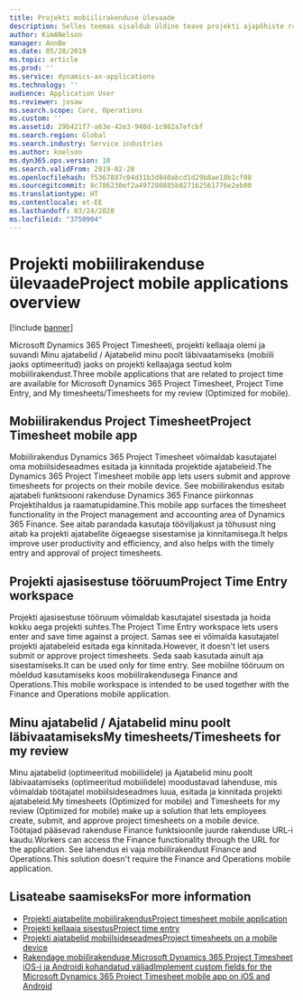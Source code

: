 ```yaml
---
title: Projekti mobiilirakenduse ülevaade
description: Selles teemas sisaldub üldine teave projekti ajapõhiste rakenduste kohta Microsoft Dynamics 365 Project Timesheetis, projekti kellaaja olemis ja suvandis Minu ajatabelid / Ajatabelid, mis on mobiilsideseadmes kättesaadav.
author: KimANelson
manager: AnnBe
ms.date: 05/28/2019
ms.topic: article
ms.prod: ''
ms.service: dynamics-ax-applications
ms.technology: ''
audience: Application User
ms.reviewer: josaw
ms.search.scope: Core, Operations
ms.custom: ''
ms.assetid: 29b421f7-a63e-42e3-940d-1c982a7efcbf
ms.search.region: Global
ms.search.industry: Service industries
ms.author: knelson
ms.dyn365.ops.version: 10
ms.search.validFrom: 2019-02-28
ms.openlocfilehash: f5367887c04d31b3d840abcd1d29b8ae18b1cf08
ms.sourcegitcommit: 8c786230ef2a497280885b827162561776e2eb00
ms.translationtype: HT
ms.contentlocale: et-EE
ms.lasthandoff: 03/24/2020
ms.locfileid: "3750904"
---
```

# <a name="project-mobile-applications-overview"></a><span data-ttu-id="2617f-103">Projekti mobiilirakenduse ülevaade</span><span class="sxs-lookup"><span data-stu-id="2617f-103">Project mobile applications overview</span></span>

[!include [banner](../includes/banner.md)]

<span data-ttu-id="2617f-104">Microsoft Dynamics 365 Project Timesheeti, projekti kellaaja olemi ja suvandi Minu ajatabelid / Ajatabelid minu poolt läbivaatamiseks (mobiili jaoks optimeeritud) jaoks on projekti kellaajaga seotud kolm mobiilirakendust.</span><span class="sxs-lookup"><span data-stu-id="2617f-104">Three mobile applications that are related to project time are available for Microsoft Dynamics 365 Project Timesheet, Project Time Entry, and My timesheets/Timesheets for my review (Optimized for mobile).</span></span>

## <a name="project-timesheet-mobile-app"></a><span data-ttu-id="2617f-105">Mobiilirakendus Project Timesheet</span><span class="sxs-lookup"><span data-stu-id="2617f-105">Project Timesheet mobile app</span></span>

<span data-ttu-id="2617f-106">Mobiilirakendus Dynamics 365 Project Timesheet võimaldab kasutajatel oma mobiilsideseadmes esitada ja kinnitada projektide ajatabeleid.</span><span class="sxs-lookup"><span data-stu-id="2617f-106">The Dynamics 365 Project Timesheet mobile app lets users submit and approve timesheets for projects on their mobile device.</span></span> <span data-ttu-id="2617f-107">See mobiilirakendus esitab ajatabeli funktsiooni rakenduse Dynamics 365 Finance piirkonnas Projektihaldus ja raamatupidamine.</span><span class="sxs-lookup"><span data-stu-id="2617f-107">This mobile app surfaces the timesheet functionality in the Project management and accounting area of Dynamics 365 Finance.</span></span> <span data-ttu-id="2617f-108">See aitab parandada kasutaja tööviljakust ja tõhusust ning aitab ka projekti ajatabelite õigeaegse sisestamise ja kinnitamisega.</span><span class="sxs-lookup"><span data-stu-id="2617f-108">It helps improve user productivity and efficiency, and also helps with the timely entry and approval of project timesheets.</span></span>

## <a name="project-time-entry-workspace"></a><span data-ttu-id="2617f-109">Projekti ajasisestuse tööruum</span><span class="sxs-lookup"><span data-stu-id="2617f-109">Project Time Entry workspace</span></span>

<span data-ttu-id="2617f-110">Projekti ajasisestuse tööruum võimaldab kasutajatel sisestada ja hoida kokku aega projekti suhtes.</span><span class="sxs-lookup"><span data-stu-id="2617f-110">The Project Time Entry workspace lets users enter and save time against a project.</span></span> <span data-ttu-id="2617f-111">Samas see ei võimalda kasutajatel projekti ajatabeleid esitada ega kinnitada.</span><span class="sxs-lookup"><span data-stu-id="2617f-111">However, it doesn't let users submit or approve project timesheets.</span></span> <span data-ttu-id="2617f-112">Seda saab kasutada ainult aja sisestamiseks.</span><span class="sxs-lookup"><span data-stu-id="2617f-112">It can be used only for time entry.</span></span> <span data-ttu-id="2617f-113">See mobiilne tööruum on mõeldud kasutamiseks koos mobiilirakendusega Finance and Operations.</span><span class="sxs-lookup"><span data-stu-id="2617f-113">This mobile workspace is intended to be used together with the Finance and Operations mobile application.</span></span>

## <a name="my-timesheetstimesheets-for-my-review"></a><span data-ttu-id="2617f-114">Minu ajatabelid / Ajatabelid minu poolt läbivaatamiseks</span><span class="sxs-lookup"><span data-stu-id="2617f-114">My timesheets/Timesheets for my review</span></span>

<span data-ttu-id="2617f-115">Minu ajatabelid (optimeeritud mobiilidele) ja Ajatabelid minu poolt läbivaatamiseks (optimeeritud mobiilidele) moodustavad lahenduse, mis võimaldab töötajatel mobiilsideseadmes luua, esitada ja kinnitada projekti ajatabeleid.</span><span class="sxs-lookup"><span data-stu-id="2617f-115">My timesheets (Optimized for mobile) and Timesheets for my review (Optimized for mobile) make up a solution that lets employees create, submit, and approve project timesheets on a mobile device.</span></span> <span data-ttu-id="2617f-116">Töötajad pääsevad rakenduse Finance funktsioonile juurde rakenduse URL-i kaudu.</span><span class="sxs-lookup"><span data-stu-id="2617f-116">Workers can access the Finance functionality through the URL for the application.</span></span> <span data-ttu-id="2617f-117">See lahendus ei vaja mobiilirakendust Finance and Operations.</span><span class="sxs-lookup"><span data-stu-id="2617f-117">This solution doesn't require the Finance and Operations mobile application.</span></span>

## <a name="for-more-information"></a><span data-ttu-id="2617f-118">Lisateabe saamiseks</span><span class="sxs-lookup"><span data-stu-id="2617f-118">For more information</span></span>

- [<span data-ttu-id="2617f-119">Projekti ajatabelite mobiilirakendus</span><span class="sxs-lookup"><span data-stu-id="2617f-119">Project timesheet mobile application</span></span>](project-timesheet.md)
- [<span data-ttu-id="2617f-120">Projekti kellaaja sisestus</span><span class="sxs-lookup"><span data-stu-id="2617f-120">Project time entry</span></span>]( project-time-entry-mobile-workspace.md)
- [<span data-ttu-id="2617f-121">Projekti ajatabelid mobiilsideseadmes</span><span class="sxs-lookup"><span data-stu-id="2617f-121">Project timesheets on a mobile device</span></span>](Mobile-timesheets.md)
- [<span data-ttu-id="2617f-122">Rakendage mobiilirakenduse Microsoft Dynamics 365 Project Timesheet iOS-i ja Androidi kohandatud väljad</span><span class="sxs-lookup"><span data-stu-id="2617f-122">Implement custom fields for the Microsoft Dynamics 365 Project Timesheet mobile app on iOS and Android</span></span>](custom-fields-mobile.md)
